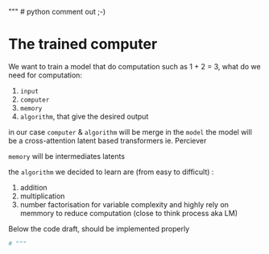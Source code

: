 """ # python comment out ;-)

# The trained computer

We want to train a model that do computation such as 1 + 2 = 3,
what do we need for computation:
1. `input`
2. `computer`
3. `memory`
4. `algorithm`, that give the desired output

in our case `computer` & `algorithm` will be merge in the `model`
the model will be a cross-attention latent based transformers ie. Perciever

`memory` will be intermediates latents

the `algorithm` we decided to learn are (from easy to difficult) :
1. addition
2. multiplication
3. number factorisation
    for variable complexity and highly rely on memmory to reduce computation (close to think process aka LM)

Below the code draft, should be implemented properly
```python
# """
